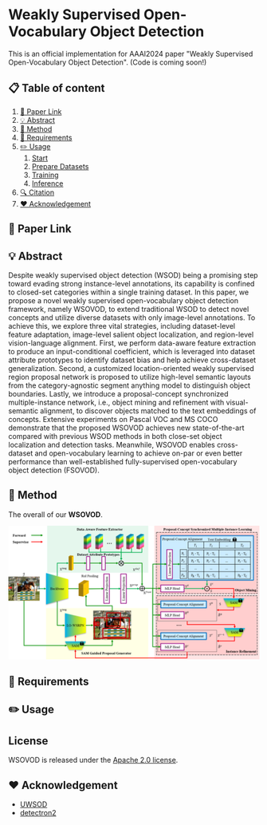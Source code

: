 # Weakly Supervised Open-Vocabulary Object Detection
This is an official implementation for AAAI2024 paper "Weakly Supervised Open-Vocabulary Object Detection". (Code is coming soon!)

## 📋 Table of content
 1. [📎 Paper Link](#1)
 2. [💡 Abstract](#2)
 3. [📖 Method](#3)
 4. [📃 Requirements](#4)
 5. [✏️ Usage](#5)
    1. [Start](#51)
    2. [Prepare Datasets](#52)
    3. [Training](#53)
    4. [Inference](#54)
 6. [🔍 Citation](#6)
 7. [❤️ Acknowledgement](#7)

## 📎 Paper Link <a name="1"></a> 

## 💡 Abstract <a name="2"></a> 
Despite weakly supervised object detection (WSOD) being a promising step toward evading strong instance-level annotations, its capability is confined to closed-set categories within a single training dataset. In this paper, we propose a novel weakly supervised open-vocabulary object detection framework, namely WSOVOD, to extend traditional WSOD to detect novel concepts and utilize diverse datasets with only image-level annotations. To achieve this, we explore three vital strategies, including dataset-level feature adaptation, image-level salient object localization, and region-level vision-language alignment. First, we perform data-aware feature extraction to produce an input-conditional coefficient, which is leveraged into dataset attribute prototypes to identify dataset bias and help achieve cross-dataset generalization. Second, a customized location-oriented weakly supervised region proposal network is proposed to utilize high-level semantic layouts from the category-agnostic segment anything model to distinguish object boundaries. Lastly, we introduce a proposal-concept synchronized multiple-instance network, i.e., object mining and refinement with visual-semantic alignment, to discover objects matched to the text embeddings of concepts. Extensive experiments on Pascal VOC and MS COCO demonstrate that the proposed WSOVOD achieves new state-of-the-art compared with previous WSOD methods in both close-set object localization and detection tasks. Meanwhile, WSOVOD enables cross-dataset and open-vocabulary learning to achieve on-par or even better performance than well-established fully-supervised open-vocabulary object detection (FSOVOD).

## 📖 Method <a name="3"></a> 

The overall of our **WSOVOD**. 
<p align="center">
<img src="teaser/framework.png">
</p>

## 📃 Requirements <a name="4"></a> 
  <!-- - PyTorch==1.7.0  
  - torchvision==0.8.1
  - timm==0.3.2 -->

## ✏️ Usage <a name="5"></a> 

<!-- ## Citing WSOVOD
## 🔍 Citation <a name="6"></a> 
If you find WSOVOD useful in your research, please consider citing:

```
@InProceedings{WSOVOD_2024_AAAI,
	author = {Lin, Jianghang and Shen, Yunhang and Wang, Bingquan and Lin, Shaohui and Li, Ke and Cao, Liujuan},
	title = {Weakly Supervised Open-Vocabulary Object Detection},
	booktitle = {Proceedings of the AAAI Conference on Artificial Intelligence},
	year = {2024},
}   
``` -->



## License

WSOVOD is released under the [Apache 2.0 license](LICENSE).

## ❤️ Acknowledgement <a name="7"></a> 
-   [UWSOD](https://github.com/shenyunhang/UWSOD)
-   [detectron2](https://github.com/facebookresearch/detectron2)